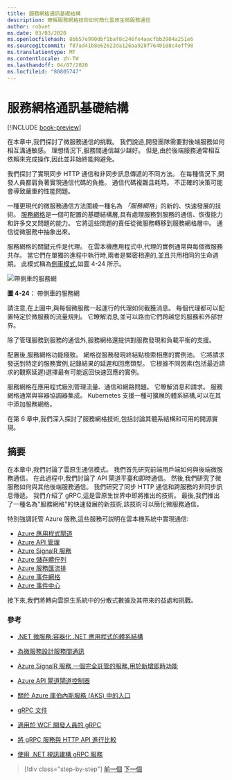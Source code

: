 ```yaml
---
title: 服務網格通訊基礎結構
description: 瞭解服務網格技術如何簡化雲原生微服務通信
author: robvet
ms.date: 03/03/2020
ms.openlocfilehash: 8bb57e990dbf1baf8c246fe4aacfbb2904a251e6
ms.sourcegitcommit: f87ad41b8e62622da126aa928f7640108c4eff98
ms.translationtype: MT
ms.contentlocale: zh-TW
ms.lasthandoff: 04/07/2020
ms.locfileid: "80805747"
---
```

# <a name="service-mesh-communication-infrastructure"></a>服務網格通訊基礎結構

[!INCLUDE [book-preview](../../../includes/book-preview.md)]

在本章中,我們探討了微服務通信的挑戰。 我們說過,開發團隊需要對後端服務如何相互溝通敏感。 理想情況下,服務間通信越少越好。 但是,由於後端服務通常相互依賴來完成操作,因此並非始終能夠避免。

我們探討了實現同步 HTTP 通信和非同步訊息傳遞的不同方法。 在每種情況下,開發人員都肩負著實現通信代碼的負擔。 通信代碼複雜且耗時。 不正確的決策可能會導致嚴重的性能問題。

一種更現代的微服務通信方法圍繞一種名為 *「服務網格*」的新的、快速發展的技術。 [服務網格](https://www.nginx.com/blog/what-is-a-service-mesh/)是一個可配置的基礎結構層,具有處理服務到服務的通信、恢復能力和許多交叉問題的能力。 它將這些問題的責任從微服務轉移到服務網格層中。 通信從微服務中抽象出來。

服務網格的關鍵元件是代理。 在雲本機應用程式中,代理的實例通常與每個微服務共存。 當它們在單獨的進程中執行時,兩者是緊密相連的,並且共用相同的生命週期。 此模式稱為[側車模式](https://docs.microsoft.com/azure/architecture/patterns/sidecar),如圖 4-24 所示。

![帶側車的服務網](./media/service-mesh-with-side-car.png)

**圖 4-24**： 帶側車的服務網

請注意,在上圖中,與每個微服務一起運行的代理如何截獲消息。 每個代理都可以配置特定於微服務的流量規則。 它瞭解消息,並可以路由它們跨越您的服務和外部世界。

除了管理服務到服務的通信外,服務網格還提供對服務發現和負載平衡的支援。

配置後,服務網格功能極致。 網格從服務發現終結點檢索相應的實例池。 它將請求發送到特定的服務實例,記錄結果的延遲和回應類型。 它根據不同因素(包括最近請求的觀察延遲)選擇最有可能返回快速回應的實例。

服務網格在應用程式級別管理流量、通信和網路問題。 它瞭解消息和請求。 服務網格通常與容器協調器集成。 Kubernetes 支援一種可擴展的體系結構,可以在其中添加服務網格。

在第 6 章中,我們深入探討了服務網格技術,包括討論其體系結構和可用的開源實現。

## <a name="summary"></a>摘要

在本章中,我們討論了雲原生通信模式。 我們首先研究前端用戶端如何與後端微服務通信。 在此過程中,我們討論了 API 閘道平臺和即時通信。 然後,我們研究了微服務如何與其他後端服務通信。 我們研究了同步 HTTP 通信和跨服務的非同步訊息傳遞。 我們介紹了 gRPC,這是雲原生世界中即將推出的技術。 最後,我們推出了一種名為"服務網格"的快速發展的新技術,該技術可以簡化微服務通信。

特別強調託管 Azure 服務,這些服務可説明在雲本機系統中實現通信:

- [Azure 應用程式閘道](https://docs.microsoft.com/azure/application-gateway/overview)
- [Azure API 管理](https://azure.microsoft.com/services/api-management/)
- [Azure SignalR 服務](https://azure.microsoft.com/services/signalr-service/)
- [Azure 儲存體佇列](https://docs.microsoft.com/azure/storage/queues/storage-queues-introduction)
- [Azure 服務匯流排](https://docs.microsoft.com/azure/service-bus-messaging/service-bus-messaging-overview)
- [Azure 事件網格](https://docs.microsoft.com/azure/event-grid/overview)
- [Azure 事件中心](https://azure.microsoft.com/services/event-hubs/)

接下來,我們將轉向雲原生系統中的分散式數據及其帶來的益處和挑戰。

### <a name="references"></a>參考

- [.NET 微服務:容器化 .NET 應用程式的體系結構](https://dotnet.microsoft.com/download/thank-you/microservices-architecture-ebook)

- [為微服務設計服務間通訊](https://docs.microsoft.com/azure/architecture/microservices/design/interservice-communication)

- [Azure SignalR 服務,一個完全託管的服務,用於新增即時功能](https://azure.microsoft.com/blog/azure-signalr-service-a-fully-managed-service-to-add-real-time-functionality/)

- [Azure API 閘道閘道控制器](https://azure.github.io/application-gateway-kubernetes-ingress/)

- [關於 Azure 庫伯內斯服務 (AKS) 中的入口](https://vincentlauzon.com/2018/10/10/about-ingress-in-azure-kubernetes-service-aks/)

- [gRPC 文件](https://grpc.io/docs/guides/)

- [適用於 WCF 開發人員的 gRPC](https://docs.microsoft.com/dotnet/architecture/grpc-for-wcf-developers/)

- [將 gRPC 服務與 HTTP API 進行比較](https://docs.microsoft.com/aspnet/core/grpc/comparison?view=aspnetcore-3.0)

- [使用 .NET 視訊建構 gRPC 服務](https://channel9.msdn.com/Shows/The-Cloud-Native-Show/Building-Microservices-with-gRPC-and-NET)

>[!div class="step-by-step"]
>[前一個](grpc.md)
>[下一個](database-per-microservice.md)
